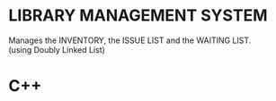 # LIBRARY MANAGEMENT SYSTEM <br>
Manages the INVENTORY, the ISSUE LIST and the WAITING LIST. <br>
(using Doubly Linked List)<br>
# C++

